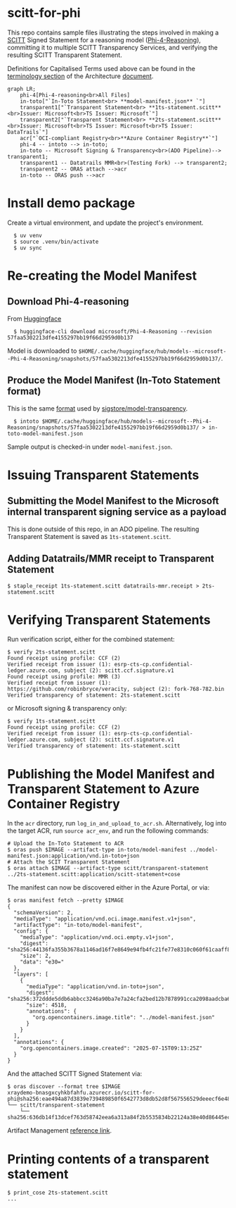 # scitt-for-phi

This repo contains sample files illustrating the steps involved in making a [SCITT](https://ietf-wg-scitt.github.io/draft-ietf-scitt-architecture/draft-ietf-scitt-architecture.html) Signed Statement for a reasoning model ([Phi-4-Reasoning](https://huggingface.co/microsoft/Phi-4-reasoning)), committing it to multiple SCITT Transparency Services, and verifying the resulting SCITT Transparent Statement.

Definitions for Capitalised Terms used above can be found in the [terminology section](https://ietf-wg-scitt.github.io/draft-ietf-scitt-architecture/draft-ietf-scitt-architecture.html#name-terminology) of the Architecture [document](https://ietf-wg-scitt.github.io/draft-ietf-scitt-architecture/draft-ietf-scitt-architecture.html).

```mermaid
graph LR;
    phi-4[Phi-4-reasoning<br>All Files]
    in-toto["`In-Toto Statement<br> **model-manifest.json** `"]
    transparent1["`Transparent Statement<br> **1ts-statement.scitt** <br>Issuer: Microsoft<br>TS Issuer: Microsoft`"]
    transparent2["`Transparent Statement<br> **2ts-statement.scitt** <br>Issuer: Microsoft<br>TS Issuer: Microsoft<br>TS Issuer: DataTrails`"]
    acr["`OCI-compliant Registry<br>**Azure Container Registry**`"]
    phi-4 -- intoto --> in-toto;
    in-toto -- Microsoft Signing & Transparency<br>(ADO Pipeline)--> transparent1;
    transparent1 -- Datatrails MMR<br>(Testing Fork) --> transparent2;
    transparent2 -- ORAS attach -->acr
    in-toto -- ORAS push -->acr
```

# Install demo package

Create a virtual environment, and update the project's environment.

```
  $ uv venv
  $ source .venv/bin/activate
  $ uv sync
```

# Re-creating the Model Manifest

## Download Phi-4-reasoning

From [Huggingface](https://huggingface.co/microsoft/Phi-4-reasoning/tree/main)

```
  $ huggingface-cli download microsoft/Phi-4-Reasoning --revision 57faa5302213dfe4155297bb19f66d2959d0b137
```

Model is downloaded to `$HOME/.cache/huggingface/hub/models--microsoft--Phi-4-Reasoning/snapshots/57faa5302213dfe4155297bb19f66d2959d0b137/`.

## Produce the Model Manifest (In-Toto Statement format)

This is the same [format](https://github.com/sigstore/model-transparency/blob/main/docs/model_signing_format.md) used by [sigstore/model-transparency](https://github.com/sigstore/model-transparency/).

```
  $ intoto $HOME/.cache/huggingface/hub/models--microsoft--Phi-4-Reasoning/snapshots/57faa5302213dfe4155297bb19f66d2959d0b137/ > in-toto-model-manifest.json
```

Sample output is checked-in under `model-manifest.json`.

# Issuing Transparent Statements

## Submitting the Model Manifest to the Microsoft internal transparent signing service as a payload

This is done outside of this repo, in an ADO pipeline. The resulting Transparent Statement is saved  as `1ts-statement.scitt`.

## Adding Datatrails/MMR receipt to Transparent Statement

```
$ staple_receipt 1ts-statement.scitt datatrails-mmr.receipt > 2ts-statement.scitt
```

# Verifying Transparent Statements

Run verification script, either for the combined statement:

```
$ verify 2ts-statement.scitt
Found receipt using profile: CCF (2)
Verified receipt from issuer (1): esrp-cts-cp.confidential-ledger.azure.com, subject (2): scitt.ccf.signature.v1
Found receipt using profile: MMR (3)
Verified receipt from issuer (1): https://github.com/robinbryce/veracity, subject (2): fork-768-782.bin
Verified transparency of statement: 2ts-statement.scitt
```

or Microsoft signing & transparency only:

```
$ verify 1ts-statement.scitt 
Found receipt using profile: CCF (2)
Verified receipt from issuer (1): esrp-cts-cp.confidential-ledger.azure.com, subject (2): scitt.ccf.signature.v1
Verified transparency of statement: 1ts-statement.scitt
```

# Publishing the Model Manifest and Transparent Statement to Azure Container Registry

In the `acr` directory, run `log_in_and_upload_to_acr.sh`.
Alternatively, log into the target ACR, run `source acr_env`, and run the following commands:

```
# Upload the In-Toto Statement to ACR
$ oras push $IMAGE --artifact-type in-toto/model-manifest ../model-manifest.json:application/vnd.in-toto+json
# Attach the SCIT Transparent Statement
$ oras attach $IMAGE --artifact-type scitt/transparent-statement ../2ts-statement.scitt:application/scitt-statement+cose
```

The manifest can now be discovered either in the Azure Portal, or via:

```
$ oras manifest fetch --pretty $IMAGE
{
  "schemaVersion": 2,
  "mediaType": "application/vnd.oci.image.manifest.v1+json",
  "artifactType": "in-toto/model-manifest",
  "config": {
    "mediaType": "application/vnd.oci.empty.v1+json",
    "digest": "sha256:44136fa355b3678a1146ad16f7e8649e94fb4fc21fe77e8310c060f61caaff8a",
    "size": 2,
    "data": "e30="
  },
  "layers": [
    {
      "mediaType": "application/vnd.in-toto+json",
      "digest": "sha256:372ddde5ddb6abbcc3246a90ba7e7a24cfa2bed12b7878991cca2098aadcba69",
      "size": 4518,
      "annotations": {
        "org.opencontainers.image.title": "../model-manifest.json"
      }
    }
  ],
  "annotations": {
    "org.opencontainers.image.created": "2025-07-15T09:13:25Z"
  }
}
```

And the attached SCITT Signed Statement via:

```
$ oras discover --format tree $IMAGE
xraydemo-bnasgxcyhkbfahfu.azurecr.io/scitt-for-phi@sha256:eae494a87d3839e739489850f6542773d8db52d8f567556529deeecf6e48d7ce
└── scitt/transparent-statement
    └── sha256:636db14f13dcef763d58742eea6a313a84f2b5535834b22124a38e40d86445ec
```

Artifact Management [reference link](https://learn.microsoft.com/en-us/azure/container-registry/container-registry-manage-artifact).


# Printing contents of a transparent statement

```
$ print_cose 2ts-statement.scitt
...
```